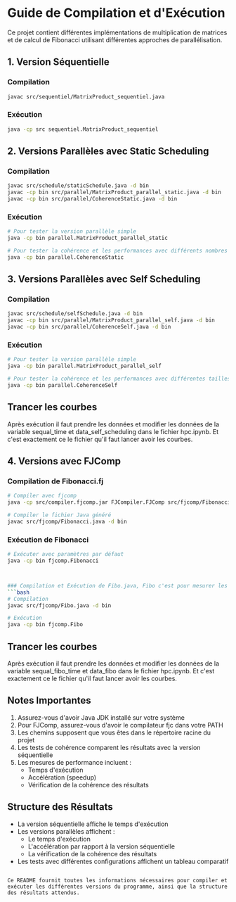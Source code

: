 # Guide de Compilation et d'Exécution

Ce projet contient différentes implémentations de multiplication de matrices et de calcul de Fibonacci utilisant différentes approches de parallélisation.

## 1. Version Séquentielle

### Compilation
```bash
javac src/sequentiel/MatrixProduct_sequentiel.java
```

### Exécution
```bash
java -cp src sequentiel.MatrixProduct_sequentiel
```

## 2. Versions Parallèles avec Static Scheduling


### Compilation
```bash
javac src/schedule/staticSchedule.java -d bin
javac -cp bin src/parallel/MatrixProduct_parallel_static.java -d bin
javac -cp bin src/parallel/CoherenceStatic.java -d bin
```

### Exécution
```bash
# Pour tester la version parallèle simple
java -cp bin parallel.MatrixProduct_parallel_static

# Pour tester la cohérence et les performances avec différents nombres de threads
java -cp bin parallel.CoherenceStatic
```

## 3. Versions Parallèles avec Self Scheduling

### Compilation
```bash
javac src/schedule/selfSchedule.java -d bin
javac -cp bin src/parallel/MatrixProduct_parallel_self.java -d bin
javac -cp bin src/parallel/CoherenceSelf.java -d bin
```

### Exécution
```bash
# Pour tester la version parallèle simple
java -cp bin parallel.MatrixProduct_parallel_self

# Pour tester la cohérence et les performances avec différentes tailles de groupes
java -cp bin parallel.CoherenceSelf
```


## Trancer les courbes

Après exécution il faut prendre les données et modifier les données de la variable sequal_time et data_self_scheduling dans le fichier hpc.ipynb. Et c'est exactement ce le fichier qu'il faut lancer avoir les courbes.


## 4. Versions avec FJComp

### Compilation de Fibonacci.fj
```bash
# Compiler avec fjcomp
java -cp src/compiler.fjcomp.jar FJCompiler.FJComp src/fjcomp/Fibonacci.fj

# Compiler le fichier Java généré
javac src/fjcomp/Fibonacci.java -d bin
```

### Exécution de Fibonacci
```bash
# Exécuter avec paramètres par défaut
java -cp bin fjcomp.Fibonacci



### Compilation et Exécution de Fibo.java, Fibo c'est pour mesurer les performances et la cohérence
```bash
# Compilation
javac src/fjcomp/Fibo.java -d bin

# Exécution
java -cp bin fjcomp.Fibo
```

## Trancer les courbes

Après exécution il faut prendre les données et modifier les données de la variable sequal_fibo_time et data_fibo dans le fichier hpc.ipynb. Et c'est exactement ce le fichier qu'il faut lancer avoir les courbes.

## Notes Importantes

1. Assurez-vous d'avoir Java JDK installé sur votre système
2. Pour FJComp, assurez-vous d'avoir le compilateur fjc dans votre PATH
3. Les chemins supposent que vous êtes dans le répertoire racine du projet
4. Les tests de cohérence comparent les résultats avec la version séquentielle
5. Les mesures de performance incluent :
   - Temps d'exécution
   - Accélération (speedup)
   - Vérification de la cohérence des résultats

## Structure des Résultats

- La version séquentielle affiche le temps d'exécution
- Les versions parallèles affichent :
  - Le temps d'exécution
  - L'accélération par rapport à la version séquentielle
  - La vérification de la cohérence des résultats
- Les tests avec différentes configurations affichent un tableau comparatif
```

Ce README fournit toutes les informations nécessaires pour compiler et exécuter les différentes versions du programme, ainsi que la structure des résultats attendus.